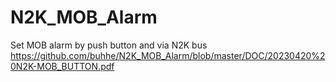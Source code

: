 # N2K_MOB_Alarm
Set MOB alarm by push button and via N2K bus
https://github.com/buhhe/N2K_MOB_Alarm/blob/master/DOC/20230420%20N2K-MOB_BUTTON.pdf
